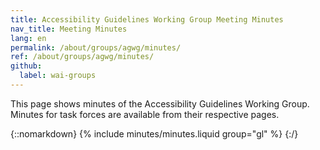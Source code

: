 ```yaml
---
title: Accessibility Guidelines Working Group Meeting Minutes
nav_title: Meeting Minutes
lang: en
permalink: /about/groups/agwg/minutes/
ref: /about/groups/agwg/minutes/
github:
  label: wai-groups
---
```


This page shows minutes of the Accessibility Guidelines Working Group. Minutes for task forces are available from their respective pages.

{::nomarkdown}
{% include minutes/minutes.liquid group="gl" %}
{:/}